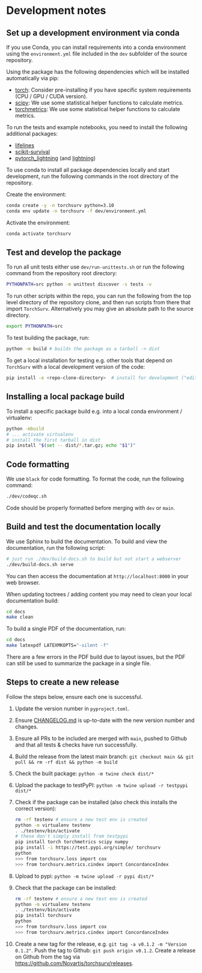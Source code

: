 # Development notes

## Set up a development environment via conda

If you use Conda, you can install requirements into a conda environment
using the `environment.yml` file included in the `dev` subfolder of the source repository.

Using the package has the following dependencies which will be installed automatically via pip:

* [torch](https://pytorch.org/): Consider pre-installing if you have specific system requirements (CPU / GPU / CUDA version).
* [scipy](https://scipy.org/): We use some statistical helper functions to calculate metrics.
* [torchmetrics](https://lightning.ai/docs/torchmetrics/stable/): We use some statistical helper functions to calculate metrics.

To run the tests and example notebooks, you need to install the following additional packages:

* [lifelines](https://lifelines.readthedocs.io/en/latest/)
* [scikit-survival](https://scikit-survival.readthedocs.io/en/stable/)
* [pytorch_lightning](https://lightning.ai/docs/pytorch/stable/) (and [lightning](https://lightning.ai/))

To use conda to install all package dependencies locally and start development,
run the following commands in the root directory of the repository.

Create the environment:

```bash
conda create -y -n torchsurv python=3.10
conda env update -n torchsurv -f dev/environment.yml
```

Activate the environment:

```bash
conda activate torchsurv
```

## Test and develop the package

To run all unit tests either use `dev/run-unittests.sh` or run the
following command from the repository root directory:

```bash
PYTHONPATH=src python -m unittest discover -s tests -v
```

To run other scripts within the repo, you can run the following
from the top level directory of the repository clone, and then run
scripts from there that import `TorchSurv`. Alternatively you may give
an absolute path to the source directory.

```bash
export PYTHONPATH=src
```

To test building the package, run:

```bash
python -m build # builds the package as a tarball -> dist
```

To get a local installation for testing e.g. other tools that depend on `TorchSurv`
with a local development version of the code:

```bash
pip install -e <repo-clone-directory>  # install for development ("editable")
```

## Installing a local package build

To install a specific package build e.g. into a local conda environment / virtualenv:

```bash
python -mbuild
# ... activate virtualenv
# install the first tarball in dist
pip install "$(set -- dist/*.tar.gz; echo "$1")"
```

## Code formatting

We use `black` for code formatting. To format the code, run the following command:

```bash
./dev/codeqc.sh
```

Code should be properly formatted before merging with `dev` or `main`.

## Build and test the documentation locally

We use Sphinx to build the documentation. To build and view the documentation,
run the following script:

```bash
# just run ./dev/build-docs.sh to build but not start a webserver
./dev/build-docs.sh serve
```

You can then access the documentation at `http://localhost:8000` in your web browser.

When updating toctrees / adding content you may need to clean your local documentation
build:

```bash
cd docs
make clean
```

To build a single PDF of the documentation, run:

```bash
cd docs
make latexpdf LATEXMKOPTS="-silent -f"
```

There are a few errors in the PDF build due to layout issues,
but the PDF can still be used to summarize the package in a single
file.

## Steps to create a new release

Follow the steps below, ensure each one is successful.

1. Update the version number in `pyproject.toml`.
2. Ensure [CHANGELOG.md](CHANGELOG.md) is up-to-date with the new version number and changes.
3. Ensure all PRs to be included are merged with `main`, pushed to Github and that all tests & checks have run successfully.
4. Build the release from the latest main branch: `git checkout main && git pull && rm -rf dist && python -m build`
5. Check the built package: `python -m twine check dist/*`
6. Upload the package to testPyPI: `python -m twine upload -r testpypi dist/*`
7. Check if the package can be installed (also check this installs the correct version):

    ```bash
    rm -rf testenv # ensure a new test env is created
    python -m virtualenv testenv
    . ./testenv/bin/activate
    # these don't simply install from testpypi
    pip install torch torchmetrics scipy numpy
    pip install -i https://test.pypi.org/simple/ torchsurv
    python
    >>> from torchsurv.loss import cox
    >>> from torchsurv.metrics.cindex import ConcordanceIndex
    ```

8. Upload to pypi: `python -m twine upload -r pypi dist/*`
9. Check that the package can be installed:

    ```bash
    rm -rf testenv # ensure a new test env is created
    python -m virtualenv testenv
    . ./testenv/bin/activate
    pip install torchsurv
    python
    >>> from torchsurv.loss import cox
    >>> from torchsurv.metrics.cindex import ConcordanceIndex
    ```

10. Create a new tag for the release, e.g. `git tag -a v0.1.2 -m "Version 0.1.2"`. Push the tag to Github: `git push origin v0.1.2`. Create a release on Github from the tag via <https://github.com/Novartis/torchsurv/releases>.
